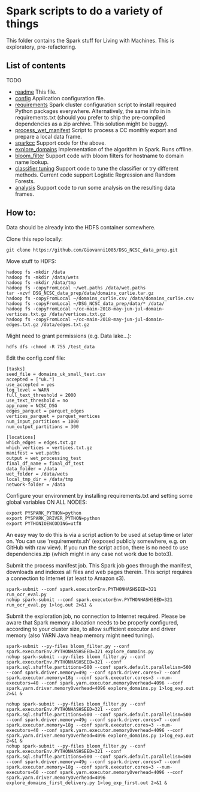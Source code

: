 # Spark scripts to do a variety of things

This folder contains the Spark stuff for Living with Machines. This is exploratory, pre-refactoring.

## List of contents

TODO

* [readme](README.md) This file.
* [config](config.conf) Application configuration file.
* [requirements](requirements.sh) Spark cluster configuration script to install required Python packages everywhere. Alternatively, the same info in in requirements.txt (should you prefer to ship the pre-compiled dependencies as a zip archive. This solution might be buggy).
* [process_wet_manifest](process_wet_manifest.py) Script to process a CC monthly export and prepare a local data frame.
* [sparkcc](sparkcc.py) Support code for the above.
* [explore_domains](explore_domains.py) Implementation of the algorithm in Spark. Runs offline.
* [bloom_filter](bloom_filter.py) Support code with bloom filters for hostname to domain name lookup.
* [classifier tuning](classifier_tuning.py) Support code to tune the classifier or try different methods. Current code support Logistic Regression and Random Forests.
* [analysis](analysis.py) Support code to run some analysis on the resulting data frames.

## How to:

Data should be already into the HDFS container somewhere.

Clone this repo locally:

    git clone https://github.com/Giovanni1085/DSG_NCSC_data_prep.git

Move stuff to HDFS:

    hadoop fs -mkdir /data
    hadoop fs -mkdir /data/wets
    hadoop fs -mkdir /data/tmp
    hadoop fs -copyFromLocal ~/wet.paths /data/wet.paths
    tar -xzvf DSG_NCSC_data_prep/data/domains_curlie.tar.gz
    hadoop fs -copyFromLocal ~/domains_curlie.csv /data/domains_curlie.csv
    hadoop fs -copyFromLocal ~/DSG_NCSC_data_prep/data/* /data/
    hadoop fs -copyFromLocal ~/cc-main-2018-may-jun-jul-domain-vertices.txt.gz /data/vertices.txt.gz
    hadoop fs -copyFromLocal ~/cc-main-2018-may-jun-jul-domain-edges.txt.gz /data/edges.txt.gz

Might need to grant permissions (e.g. Data lake...):

    hdfs dfs -chmod -R 755 /test_data

Edit the config.conf file:

    [tasks]
    seed_file = domains_uk_small_test.csv
    accepted = ["uk."]
    use_accepted = yes
    log_level = WARN
    full_text_threshold = 2000
    use_text_threshold = no
    app_name = NCSC_DSG
    edges_parquet = parquet_edges
    vertices_parquet = parquet_vertices
    num_input_partitions = 1000
    num_output_partitions = 300
    
    [locations]
    which_edges = edges.txt.gz
    which_vertices = vertices.txt.gz
    manifest = wet.paths
    output = wet_processing_test
    final_df_name = final_df_test
    data_folder = /data
    wet_folder = /data/wets
    local_tmp_dir = /data/tmp
    network-folder = /data

Configure your environment by installing requirements.txt and setting some global variables ON ALL NODES:

    export PYSPARK_PYTHON=python
    export PYSPARK_DRIVER_PYTHON=python
    export PYTHONIOENCODING=utf8
        
An easy way to do this is via a script action to be used at setup time or later on. You can use 'requirements.sh' (exposed publicly somewhere, e.g. on GitHub with raw view). If you run the script action, there is no need to use dependencies.zip (which might in any case not work due to boto3).

Submit the process manifest job. This Spark job goes through the manifest, downloads and indexes all files and web pages therein. This script requires a connection to Internet (at least to Amazon s3).

    spark-submit --conf spark.executorEnv.PYTHONHASHSEED=321 run_ocr_eval.py
    nohup spark-submit --conf spark.executorEnv.PYTHONHASHSEED=321 run_ocr_eval.py 1>log.out 2>&1 &
    
Submit the exploration job, no connection to Internet required. Please be aware that Spark memory allocation needs to be properly configured, according to your cluster size, to allow sufficient executor and driver memory (also YARN Java heap memory might need tuning).
    
    spark-submit --py-files bloom_filter.py --conf spark.executorEnv.PYTHONHASHSEED=321 explore_domains.py
    nohup spark-submit --py-files bloom_filter.py --conf spark.executorEnv.PYTHONHASHSEED=321 --conf spark.sql.shuffle.partitions=500 --conf spark.default.parallelism=500 --conf spark.driver.memory=49g --conf spark.driver.cores=7 --conf spark.executor.memory=18g --conf spark.executor.cores=3 --num-executors=40 --conf spark.yarn.executor.memoryOverhead=4096 --conf spark.yarn.driver.memoryOverhead=4096 explore_domains.py 1>log_exp.out 2>&1 &
    
    nohup spark-submit --py-files bloom_filter.py --conf spark.executorEnv.PYTHONHASHSEED=321 --conf spark.sql.shuffle.partitions=500 --conf spark.default.parallelism=500 --conf spark.driver.memory=49g --conf spark.driver.cores=7 --conf spark.executor.memory=18g --conf spark.executor.cores=3 --num-executors=40 --conf spark.yarn.executor.memoryOverhead=4096 --conf spark.yarn.driver.memoryOverhead=4096 explore_domains.py 1>log_exp.out 2>&1 &
    nohup spark-submit --py-files bloom_filter.py --conf spark.executorEnv.PYTHONHASHSEED=321 --conf spark.sql.shuffle.partitions=500 --conf spark.default.parallelism=500 --conf spark.driver.memory=49g --conf spark.driver.cores=7 --conf spark.executor.memory=18g --conf spark.executor.cores=3 --num-executors=60 --conf spark.yarn.executor.memoryOverhead=4096 --conf spark.yarn.driver.memoryOverhead=4096 explore_domains_first_delivery.py 1>log_exp_first.out 2>&1 &
    